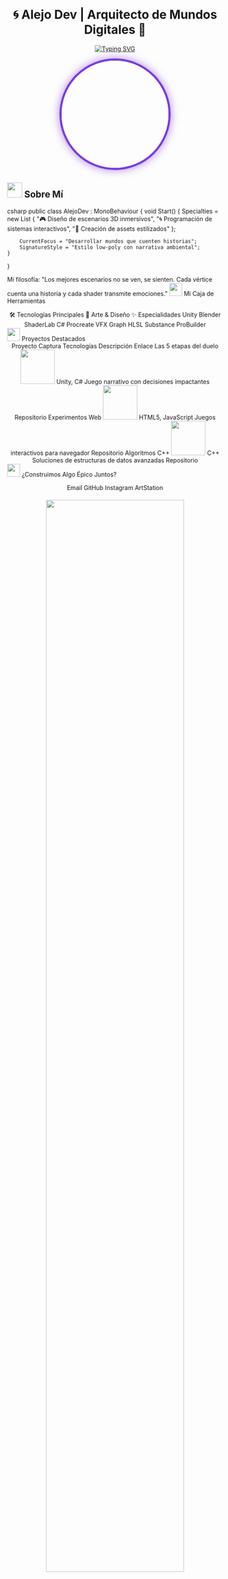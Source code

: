 <h1 align="center">
  <b>🌀 Alejo Dev | Arquitecto de Mundos Digitales 🎨</b>
</h1>

<p align="center">
  <a href="https://readme-typing-svg.demolab.com">
    <img src="https://readme-typing-svg.demolab.com?font=Pixelify+Sans&weight=600&pause=1000&color=7B3BE1&center=true&width=650&height=60&lines=Donde+el+código+crea+escenarios+y+los+píxeles+cobran+vida;Experto+en+diseño+de+entornos+inmersivos;Unity+%7C+C%23+%7C+Shader+Magic&size=26" alt="Typing SVG">
  </a>
</p>

<div align="center">
  <img src="https://github.com/alejodetes/alejo_dt.dev.github.io/blob/main/assets/careto.png?raw=true" width="250" style="border-radius: 50%; border: 5px solid #7B3BE1; box-shadow: 0 0 20px rgba(123, 59, 225, 0.6);">
</div>

## <img src="https://github.com/alejodetes/alejo_dt.dev.github.io/blob/main/assets/icons/dungeon.gif?raw=true" width=35px> **Sobre Mí**
csharp
public class AlejoDev : MonoBehaviour {
    void Start() {
        Specialties = new List<string> {
            "🎮 Diseño de escenarios 3D inmersivos",
            "🌀 Programación de sistemas interactivos",
            "🎨 Creación de assets estilizados"
        };
        
        CurrentFocus = "Desarrollar mundos que cuenten historias";
        SignatureStyle = "Estilo low-poly con narrativa ambiental";
    }
}

Mi filosofía:
"Los mejores escenarios no se ven, se sienten. Cada vértice cuenta una historia y cada shader transmite emociones."
<img src="https://github.com/alejodetes/alejo_dt.dev.github.io/blob/main/assets/icons/skills.gif?raw=true" width=30px> Mi Caja de Herramientas
<div align="center">
🛠️ Tecnologías Principales	🎨 Arte & Diseño	✨ Especialidades
Unity	Blender	ShaderLab
C#	Procreate	VFX Graph
HLSL	Substance	ProBuilder
</div>
<img src="https://github.com/alejodetes/alejo_dt.dev.github.io/blob/main/assets/icons/quest.gif?raw=true" width=30px> Proyectos Destacados
<div align="center">
Proyecto	Captura	Tecnologías	Descripción	Enlace
Las 5 etapas del duelo	<img src="https://via.placeholder.com/80/7B3BE1/FFFFFF?text=5Etapas" width="80">	Unity, C#	Juego narrativo con decisiones impactantes	Repositorio
Experimentos Web	<img src="https://via.placeholder.com/80/7B3BE1/FFFFFF?text=Web" width="80">	HTML5, JavaScript	Juegos interactivos para navegador	Repositorio
Algoritmos C++	<img src="https://via.placeholder.com/80/7B3BE1/FFFFFF?text=C++" width="80">	C++	Soluciones de estructuras de datos avanzadas	Repositorio
</div>
<img src="https://github.com/alejodetes/alejo_dt.dev.github.io/blob/main/assets/icons/contact.gif?raw=true" width=30px> ¿Construimos Algo Épico Juntos?
<div align="center">

Email
GitHub
Instagram
ArtStation
</div><div align="center" style="margin-top: 20px;"> <img src="https://github.com/alejodetes/alejo_dt.dev.github.io/blob/main/assets/icons/pixel-divider.gif?raw=true" width="80%"> </div><p align="center"> <i>"No solo creo escenarios, diseño experiencias que respiran"</i> </p> 
